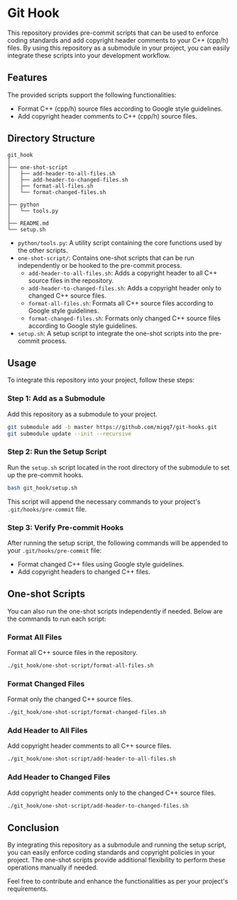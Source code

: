 # Git Hook

This repository provides pre-commit scripts that can be used to enforce coding standards and add copyright header
comments to your C++ (cpp/h) files. By using this repository as a submodule in your project, you can easily integrate
these scripts into your development workflow.

## Features

The provided scripts support the following functionalities:

- Format C++ (cpp/h) source files according to Google style guidelines.
- Add copyright header comments to C++ (cpp/h) source files.

## Directory Structure

```
git_hook
│
├── one-shot-script
│   ├── add-header-to-all-files.sh
│   ├── add-header-to-changed-files.sh
│   ├── format-all-files.sh
│   └── format-changed-files.sh
│
├── python
│   └── tools.py
│
├── README.md
└── setup.sh
```

- `python/tools.py`: A utility script containing the core functions used by the other scripts.
- `one-shot-script/`: Contains one-shot scripts that can be run independently or be hooked to the pre-commit process.
  - `add-header-to-all-files.sh`: Adds a copyright header to all C++ source files in the repository.
  - `add-header-to-changed-files.sh`: Adds a copyright header only to changed C++ source files.
  - `format-all-files.sh`: Formats all C++ source files according to Google style guidelines.
  - `format-changed-files.sh`: Formats only changed C++ source files according to Google style guidelines.
- `setup.sh`: A setup script to integrate the one-shot scripts into the pre-commit process.

## Usage

To integrate this repository into your project, follow these steps:

### Step 1: Add as a Submodule

Add this repository as a submodule to your project.

```bash
git submodule add -b master https://github.com/migq7/git-hooks.git
git submodule update --init --recursive
```

### Step 2: Run the Setup Script

Run the `setup.sh` script located in the root directory of the submodule to set up the pre-commit hooks.

```bash
bash git_hook/setup.sh
```

This script will append the necessary commands to your project's `.git/hooks/pre-commit` file.

### Step 3: Verify Pre-commit Hooks

After running the setup script, the following commands will be appended to your `.git/hooks/pre-commit` file:

- Format changed C++ files using Google style guidelines.
- Add copyright headers to changed C++ files.

## One-shot Scripts

You can also run the one-shot scripts independently if needed. Below are the commands to run each script:

### Format All Files

Format all C++ source files in the repository.

```bash
./git_hook/one-shot-script/format-all-files.sh
```

### Format Changed Files

Format only the changed C++ source files.

```bash
./git_hook/one-shot-script/format-changed-files.sh
```

### Add Header to All Files

Add copyright header comments to all C++ source files.

```bash
./git_hook/one-shot-script/add-header-to-all-files.sh
```

### Add Header to Changed Files

Add copyright header comments only to the changed C++ source files.

```bash
./git_hook/one-shot-script/add-header-to-changed-files.sh
```

## Conclusion

By integrating this repository as a submodule and running the setup script, you can easily enforce coding standards and
copyright policies in your project. The one-shot scripts provide additional flexibility to perform these operations
manually if needed.

Feel free to contribute and enhance the functionalities as per your project's requirements.